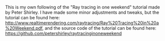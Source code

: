 This is my own following of the "Ray tracing in one weekend" tutorial made by Peter Shirley. I have made some minor adjustments and tweaks,
but the tutorial can be found here: http://www.realtimerendering.com/raytracing/Ray%20Tracing%20in%20a%20Weekend.pdf,
and the source code of the tutorial can be found here: https://github.com/petershirley/raytracinginoneweekend